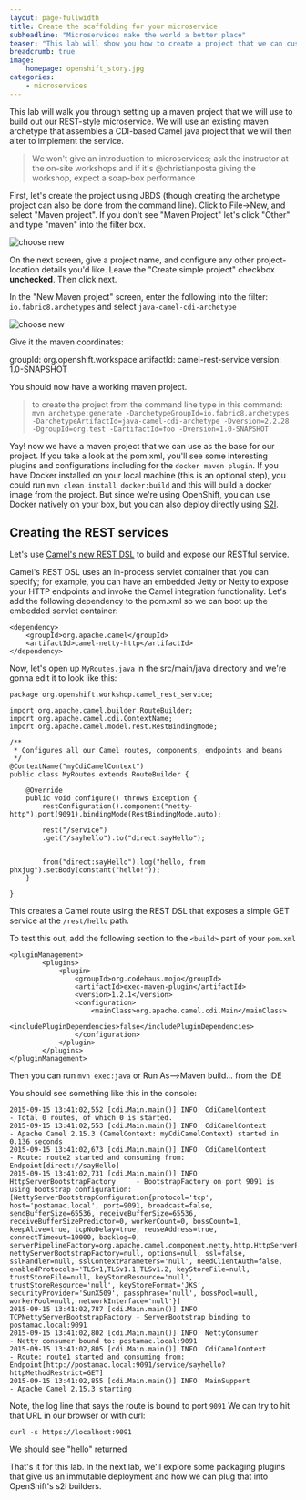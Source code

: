 ```yaml
---
layout: page-fullwidth
title: Create the scaffolding for your microservice
subheadline: "Microservices make the world a better place"
teaser: "This lab will show you how to create a project that we can customize to build a microservices deployment"
breadcrumb: true
image:
    homepage: openshift_story.jpg
categories:
    - microservices
---
```


This lab will walk you through setting up a maven project that we will use to build out our REST-style microservice. We will use an existing maven archetype that assembles a CDI-based Camel java project that we will then alter to implement the service. 

> We won't give an introduction to microservices; ask the instructor at the on-site workshops and if it's @christianposta giving the workshop, expect a soap-box performance

First, let's create the project using JBDS (though creating the archetype project can also be done from the command line). Click to File->New, and select "Maven project". If you don't see "Maven Project" let's click "Other" and type "maven" into the filter box. 

![choose new](/images/microservices/newmvnproject.png)

On the next screen, give a project name, and configure any other project-location details you'd like. Leave the "Create simple project" checkbox **unchecked**. Then click next. 

In the "New Maven project" screen, enter the following into the filter: `io.fabric8.archetypes` and select `java-camel-cdi-archetype`


![choose new](/images/microservices/archselection.png)

Give it the maven coordinates:

groupId: org.openshift.workspace
artifactId: camel-rest-service
version: 1.0-SNAPSHOT


You should now have a working maven project.

> to create the project from the command line type in this command: `mvn archetype:generate -DarchetypeGroupId=io.fabric8.archetypes -DarchetypeArtifactId=java-camel-cdi-archetype -Dversion=2.2.28 -DgroupId=org.test -DartifactId=foo -Dversion=1.0-SNAPSHOT`

Yay! now we have a maven project that we can use as the base for our project. If you take a look at the pom.xml, you'll see some interesting plugins and configurations including for the `docker maven plugin`. If you have Docker installed on your local machine (this is an optional step), you could run `mvn clean install docker:build` and this will build a docker image from the project. But since we're using OpenShift, you can use Docker natively on your box, but you can also deploy directly using [S2I](https://docs.openshift.org/latest/dev_guide/new_app.html#specifying-source-code).

## Creating the REST services

Let's use [Camel's new REST DSL](http://camel.apache.org/rest-dsl.html) to build and expose our RESTful service. 

Camel's REST DSL uses an in-process servlet container that you can specify; for example, you can have an embedded Jetty or Netty to expose your HTTP endpoints and invoke the Camel integration functionality. Let's add the following dependency to the pom.xml so we can boot up the embedded servlet container:

    <dependency>
        <groupId>org.apache.camel</groupId>
        <artifactId>camel-netty-http</artifactId>
    </dependency>
    
    
Now, let's open up `MyRoutes.java` in the src/main/java directory and we're gonna edit it to look like this:


    package org.openshift.workshop.camel_rest_service;
    
    import org.apache.camel.builder.RouteBuilder;
    import org.apache.camel.cdi.ContextName;
    import org.apache.camel.model.rest.RestBindingMode;
    
    /**
     * Configures all our Camel routes, components, endpoints and beans
     */
    @ContextName("myCdiCamelContext")
    public class MyRoutes extends RouteBuilder {
    
        @Override
        public void configure() throws Exception {
            restConfiguration().component("netty-http").port(9091).bindingMode(RestBindingMode.auto);
            
            rest("/service")
            .get("/sayhello").to("direct:sayHello");
           
          
            from("direct:sayHello").log("hello, from phxjug").setBody(constant("hello!"));
        }
    
    }


This creates a Camel route using the REST DSL that exposes a simple GET service at the `/rest/hello` path.

To test this out, add the following section to the `<build>` part of your `pom.xml`

    <pluginManagement>
    		<plugins>
    			<plugin>
    				<groupId>org.codehaus.mojo</groupId>
    				<artifactId>exec-maven-plugin</artifactId>
    				<version>1.2.1</version>
    				<configuration>
    					<mainClass>org.apache.camel.cdi.Main</mainClass>
    					<includePluginDependencies>false</includePluginDependencies>
    				</configuration>
    			</plugin>
    		</plugins>
    </pluginManagement>
    
    
Then you can run `mvn exec:java` or Run As-->Maven build... from the IDE

You should see something like this in the console:

    2015-09-15 13:41:02,552 [cdi.Main.main()] INFO  CdiCamelContext                - Total 0 routes, of which 0 is started.
    2015-09-15 13:41:02,553 [cdi.Main.main()] INFO  CdiCamelContext                - Apache Camel 2.15.3 (CamelContext: myCdiCamelContext) started in 0.136 seconds
    2015-09-15 13:41:02,673 [cdi.Main.main()] INFO  CdiCamelContext                - Route: route2 started and consuming from: Endpoint[direct://sayHello]
    2015-09-15 13:41:02,731 [cdi.Main.main()] INFO  HttpServerBootstrapFactory     - BootstrapFactory on port 9091 is using bootstrap configuration: [NettyServerBootstrapConfiguration{protocol='tcp', host='postamac.local', port=9091, broadcast=false, sendBufferSize=65536, receiveBufferSize=65536, receiveBufferSizePredictor=0, workerCount=0, bossCount=1, keepAlive=true, tcpNoDelay=true, reuseAddress=true, connectTimeout=10000, backlog=0, serverPipelineFactory=org.apache.camel.component.netty.http.HttpServerPipelineFactory@5b91cf45, nettyServerBootstrapFactory=null, options=null, ssl=false, sslHandler=null, sslContextParameters='null', needClientAuth=false, enabledProtocols='TLSv1,TLSv1.1,TLSv1.2, keyStoreFile=null, trustStoreFile=null, keyStoreResource='null', trustStoreResource='null', keyStoreFormat='JKS', securityProvider='SunX509', passphrase='null', bossPool=null, workerPool=null, networkInterface='null'}]
    2015-09-15 13:41:02,787 [cdi.Main.main()] INFO  TCPNettyServerBootstrapFactory - ServerBootstrap binding to postamac.local:9091
    2015-09-15 13:41:02,802 [cdi.Main.main()] INFO  NettyConsumer                  - Netty consumer bound to: postamac.local:9091
    2015-09-15 13:41:02,805 [cdi.Main.main()] INFO  CdiCamelContext                - Route: route1 started and consuming from: Endpoint[http://postamac.local:9091/service/sayhello?httpMethodRestrict=GET]
    2015-09-15 13:41:02,855 [cdi.Main.main()] INFO  MainSupport                    - Apache Camel 2.15.3 starting
    
Note, the log line that says the route is bound to port `9091` We can try to hit that URL in our browser or with curl:

    curl -s https://localhost:9091
    
    
We should see "hello" returned

That's it for this lab. In the next lab, we'll explore some packaging plugins that give us an immutable deployment and how we can plug that into OpenShift's s2i builders.